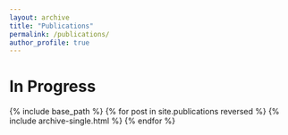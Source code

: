 ```yaml
---
layout: archive
title: "Publications"
permalink: /publications/
author_profile: true
---
```

In Progress
======

{% include base_path %}
{% for post in site.publications reversed %}
  {% include archive-single.html %}
{% endfor %}
